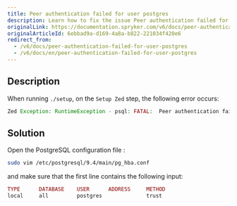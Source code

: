 ```yaml
---
title: Peer authentication failed for user postgres
description: Learn how to fix the issue Peer authentication failed for user postgres
originalLink: https://documentation.spryker.com/v6/docs/peer-authentication-failed-for-user-postgres
originalArticleId: 6ebbad9a-d169-4a8a-b822-221034f420e6
redirect_from:
  - /v6/docs/peer-authentication-failed-for-user-postgres
  - /v6/docs/en/peer-authentication-failed-for-user-postgres
---
```


## Description
When running `./setup`, on the `Setup Zed` step, the following error occurs:

```php
Zed Exception: RuntimeException - psql: FATAL:  Peer authentication failed for user "postgres"
```

## Solution
Open the PostgreSQL configuration file :

```bash
sudo vim /etc/postgresql/9.4/main/pg_hba.conf
```

and make sure that the first line contains the following input:

```php
TYPE      DATABASE    USER      ADDRESS     METHOD
local     all         postgres              trust
```


